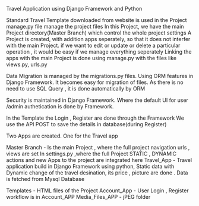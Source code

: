 Travel Application using Django Framework and Python

Standard Travel Template downloaded from website is used in the Project
manage.py file manage the project files
In this Project, we have the main Project directory(Master Branch) which control the whole project settings
A Project is created, with addition apps seperately, so that it does not interfer with the main Project.
if we want to edit or update or delete a particular operation , it would be easy if we manage everything seperately 
Linking the apps with the main Project is done using manage.py with the files like views.py, urls.py

Data Migration is managed by the migrations.py files. Using ORM features in Django Framework. It becomes easy for migration of files.
As there is no need to use SQL Query , it is done automatically by ORM

Security is maintained in Django Framework. Where the default UI for user /admin authetication is done by Framework.

In the Template the Login , Register are done through the Framework
We use the API POST to save the details in database(during Register)


Two Apps are created. One for the Travel app

Master Branch - Is the main Project , where the full project navigation urls , views are set
                In settings.py ,where the full Project STATIC  , DYNAMIC actions and new Apps to the project are integrated here 
Travel_App - Travel application build in Django Framework using python, Static data  with Dynamic change of the travel desination,
             its price , picture are done . Data is fetched from Mysql Database 

Templates - HTML files of the Project
Account_App - User Login , Register workflow is in Account_APP
Media_Files_APP - jPEG folder




                
